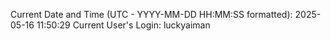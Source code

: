 Current Date and Time (UTC - YYYY-MM-DD HH:MM:SS formatted): 2025-05-16 11:50:29
Current User's Login: luckyaiman
